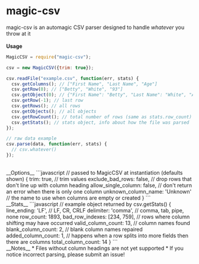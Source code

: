 # magic-csv

magic-csv is an automagic CSV parser designed to handle *whatever* you throw at it
<br>
<br>
__Usage__
```javascript
MagicCSV = require("magic-csv");

csv = new MagicCSV({trim: true});

csv.readFile("example.csv", function(err, stats) {
  csv.getColumns(); // ["First Name", "Last Name", "Age"]
  csv.getRow(0); // ["Betty", "White", "93"]
  csv.getObject(0); // {"First Name": "Betty", "Last Name": "White", "Age": "93"}
  csv.getRow(-1); // last row
  csv.getRows(); // all rows
  csv.getObjects(); // all objects
  csv.getRowCount(); // total number of rows (same as stats.row_count)
  csv.getStats(); // stats object, info about how the file was parsed
});

// raw data example
csv.parse(data, function(err, stats) {
  // csv.whatever()
});
```
<br>
__Options__
```javascript
// passed to MagicCSV at instantiation (defaults shown)
{
  trim: true, // trim values
  exclude_bad_rows: false, // drop rows that don't line up with column heading
  allow_single_column: false, // don't return an error when there is only one column
  unknown_column_name: 'Unknown' // the name to use when columns are empty or created
}
```
<br>
__Stats__
```javascript
// example object returned by csv.getStats()
{
  line_ending: 'LF', // LF, CR, CRLF
  delimiter: 'comma', // comma, tab, pipe, none
  row_count: 1893,
  bad_row_indexes: [234, 759], // rows where column shifting may have occurred
  valid_column_count: 13, // column names found
  blank_column_count: 2, // blank column names repaired
  added_column_count: 1, // happens when a row splits into more fields then there are columns
  total_column_count: 14
}
```
<br>
__Notes__
* Files without column headings are not yet supported
* If you notice incorrect parsing, please submit an issue!
